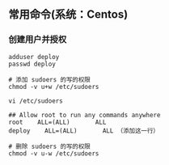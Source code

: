## 常用命令(系统：Centos)

### 创建用户并授权
```shell
adduser deploy
passwd deploy

# 添加 sudoers 的写的权限
chmod -v u+w /etc/sudoers

vi /etc/sudoers

## Allow root to run any commands anywhere
root    ALL=(ALL)       ALL
deploy    ALL=(ALL)       ALL （添加这一行）

# 删除 sudoers 的写的权限
chmod -v u-w /etc/sudoers
```

### 